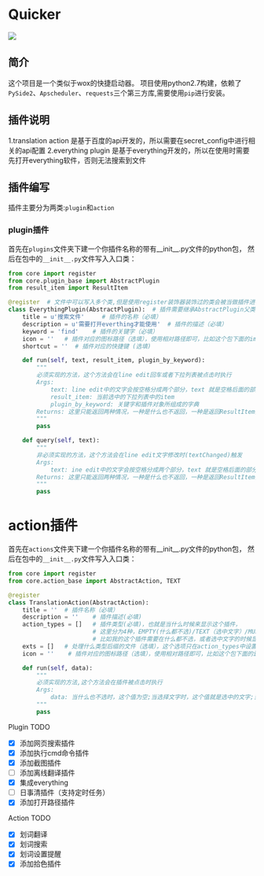 # Quicker

![](readme/screenshot.gif)

## 简介
这个项目是一个类似于wox的快捷启动器。
项目使用python2.7构建，依赖了`PySide2`、`Apscheduler`、`requests`三个第三方库,需要使用`pip`进行安装。

## 插件说明
1.translation action 是基于百度的api开发的，所以需要在secret_config中进行相关的api配置
2.everything plugin 是基于everything开发的，所以在使用时需要先打开everything软件，否则无法搜索到文件

## 插件编写
插件主要分为两类:`plugin`和`action`
### plugin插件
首先在`plugins`文件夹下建一个你插件名称的带有__init__.py文件的python包，
然后在包中的`__init__.py`文件写入入口类：
```python
from core import register
from core.plugin_base import AbstractPlugin
from result_item import ResultItem

@register  # 文件中可以写入多个类,但是使用register装饰器装饰过的类会被当做插件进行加载
class EverythingPlugin(AbstractPlugin):  # 插件需要继承AbstractPlugin父类
    title = u'搜索文件'     # 插件的名称（必填）
    description = u'需要打开everthing才能使用'  # 插件的描述（必填）
    keyword = 'find'    # 插件的关键字（必填）
    icon = ''   # 插件对应的图标路径（选填），使用相对路径即可，比如这个包下面的img放了对应的图标icon.png,只需要写做 icon = 'img/icon.png'
    shortcut = ''  # 插件对应的快捷键 (选填)

    def run(self, text, result_item, plugin_by_keyword):
        """
        必须实现的方法，这个方法会在line edit回车或者下拉列表被点击时执行
        Args:
            text: line edit中的文字会按空格分成两个部分，text 就是空格后面的部分，比如cd python，那么text的值就是python
            result_item: 当前选中的下拉列表中的item
            plugin_by_keyword: 关键字和插件对象所组成的字典
        Returns: 这里只能返回两种情况，一种是什么也不返回，一种是返回ResultItem列表，返回ResultItem列表会被展示到下拉菜单中
        """
        pass

    def query(self, text):
        """
        非必须实现的方法，这个方法会在line edit文字修改时(textChanged)触发
        Args:
            text: ine edit中的文字会按空格分成两个部分，text 就是空格后面的部分，比如cd python，那么text的值就是python
        Returns: 这里只能返回两种情况，一种是什么也不返回，一种是返回ResultItem列表，返回ResultItem列表会被展示到下拉菜单中
        """
        pass
```

# action插件
首先在`actions`文件夹下建一个你插件名称的带有__init__.py文件的python包，
然后在包中的`__init__.py`文件写入入口类：
```python
from core import register
from core.action_base import AbstractAction, TEXT

@register
class TranslationAction(AbstractAction):
    title = ''  # 插件名称（必填）
    description = ''    # 插件描述(必填)
    action_types = []   # 插件类型(必填)，也就是当什么时候来显示这个插件，
                        # 这里分为4种，EMPTY(什么都不选)/TEXT（选中文字）/MULT_FILES（选中多个文件）/FILE（选中单个文件），
                        # 比如我的这个插件需要在什么都不选，或者选中文字的时候显示，那么action_types = [EMPTY, TEXT]
    exts = []   # 处理什么类型后缀的文件（选填），这个选项只在action_types中设置了FILE的时候起作用
    icon = ''    # 插件对应的图标路径（选填），使用相对路径即可，比如这个包下面的img放了对应的图标icon.png,只需要写做 icon = 'img/icon.png'

    def run(self, data):
        """
        必须实现的方法,这个方法会在插件被点击时执行
        Args:
            data: 当什么也不选时，这个值为空;当选择文字时，这个值就是选中的文字;当选中文件时，这个值就是文件路径列表
        """
        pass
```


Plugin TODO
- [x] 添加网页搜索插件
- [x] 添加执行cmd命令插件
- [x] 添加截图插件
- [ ] 添加离线翻译插件
- [x] 集成everything
- [ ] 日事清插件（支持定时任务）
- [x] 添加打开路径插件

Action TODO
- [x] 划词翻译
- [x] 划词搜索
- [x] 划词设置提醒
- [x] 添加拾色插件